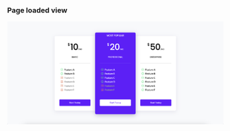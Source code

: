 <section>
  <h3>Page loaded view</h3>
  <img width="1470" alt="image" src="complete.png">
</section>
